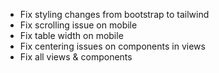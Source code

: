- Fix styling changes from bootstrap to tailwind
- Fix scrolling issue on mobile
- Fix table width on mobile
- Fix centering issues on components in views
- Fix all views & components